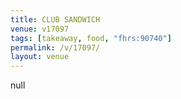```yaml
---
title: CLUB SANDWICH
venue: v17097
tags: [takeaway, food, "fhrs:90740"]
permalink: /v/17097/
layout: venue
---
```

null